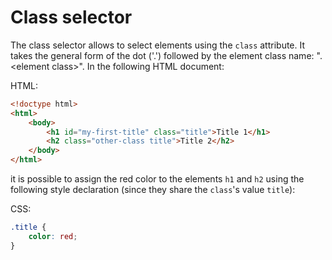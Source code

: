 
# Class selector 

The class selector allows to select elements using the `class` attribute. It takes the general form of the dot ('.') followed by the element class name: ". \<element class\>". In the following HTML document:

HTML:

``` html
<!doctype html>
<html>
    <body>
        <h1 id="my-first-title" class="title">Title 1</h1>
        <h2 class="other-class title">Title 2</h2>
    </body>
</html>
```

it is possible to assign the red color to the elements `h1` and `h2` using the following style declaration (since they share the `class`'s value `title`):

CSS:

``` css
.title {
    color: red;
}
```
